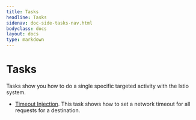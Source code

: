```yaml
---
title: Tasks
headline: Tasks
sidenav: doc-side-tasks-nav.html
bodyclass: docs
layout: docs
type: markdown
---
```

# Tasks

Tasks show you how to do a single specific targeted
activity with the Istio system.

- [Timeout Injection]({{site.baseurl}}/docs/tasks/timeout-injection.html). This task shows how to set a network timeout for all requests for a destination.
